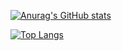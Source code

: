 [![Anurag's GitHub stats](https://github-readme-stats.vercel.app/api?username=ryhrm-gz&count_private=true&show_icons=true&theme=noctis_minimus)](https://github.com/anuraghazra/github-readme-stats)


[![Top Langs](https://github-readme-stats.vercel.app/api/top-langs/?username=ryhrm-gz&count_private=true&theme=noctis_minimus)](https://github.com/anuraghazra/github-readme-stats)
